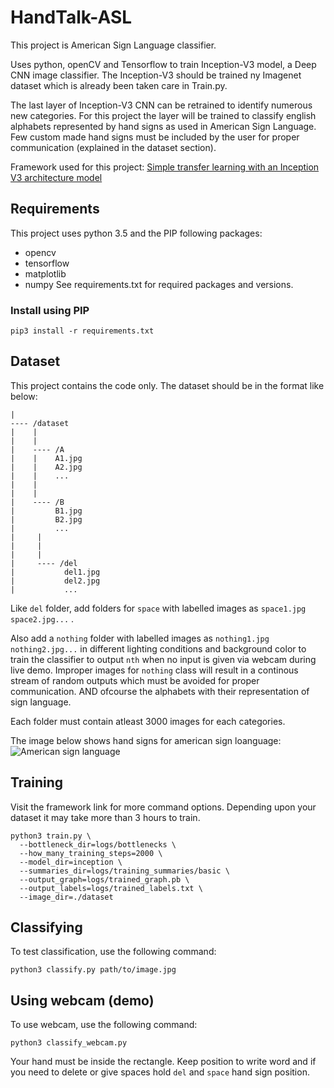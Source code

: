 # HandTalk-ASL
This project is American Sign Language classifier.


Uses python, openCV and Tensorflow to train Inception-V3 model, a Deep CNN image classifier. The Inception-V3 should be trained ny Imagenet dataset which is already been taken
care in Train.py. 


The last layer of Inception-V3 CNN can be retrained to identify numerous new categories. For this project the layer will be trained to classify
english alphabets represented by hand signs as used in American Sign Language. Few custom made hand signs must be included by the user for proper
communication (explained in the dataset section).


Framework used for this project: [Simple transfer learning with an Inception V3 architecture model](https://github.com/xuetsing/image-classification-tensorflow)

## Requirements

This project uses python 3.5 and the PIP following packages:
* opencv
* tensorflow
* matplotlib
* numpy
See requirements.txt for required packages and versions.

### Install using PIP
```
pip3 install -r requirements.txt
```

## Dataset
This project contains the code only. The dataset should be in the format like below:

```
|
---- /dataset
|    |
|    |
|    ---- /A
|    |    A1.jpg
|    |    A2.jpg
|    |    ...
|    |
|    |
|    ---- /B
|         B1.jpg
|         B2.jpg
|         ...
|     |
|     | 
|     |  
|     ---- /del
|           del1.jpg
|           del2.jpg
|           ...
```

Like `del` folder, add folders for `space` with labelled images as `space1.jpg space2.jpg...` .
                       

Also add a `nothing` folder with labelled images as `nothing1.jpg nothing2.jpg...` in different lighting conditions and
background color to train the classifier to output `nth` when no input is given via webcam during live demo. Improper
images for `nothing` class will result in a continous stream of random outputs which must be avoided for proper communication.
AND ofcourse the alphabets with their representation of sign language.
                    
Each folder must contain atleast 3000 images for each categories.

The image below shows hand signs for american sign loanguage:
![American sign language](https://i.pinimg.com/originals/37/cf/87/37cf874cf43063575bf28c5ac5ac97e5.jpg)

## Training

Visit the framework link for more command options. Depending upon your dataset it may take more than 3 hours to train.

```
python3 train.py \
  --bottleneck_dir=logs/bottlenecks \
  --how_many_training_steps=2000 \
  --model_dir=inception \
  --summaries_dir=logs/training_summaries/basic \
  --output_graph=logs/trained_graph.pb \
  --output_labels=logs/trained_labels.txt \
  --image_dir=./dataset
```

## Classifying
  
To test classification, use the following command:
```
python3 classify.py path/to/image.jpg
```

## Using webcam (demo)

To use webcam, use the following command:
```
python3 classify_webcam.py
```
Your hand must be inside the rectangle. Keep position to write word and if you need to delete or give spaces hold `del` and `space` hand sign position.


                        
